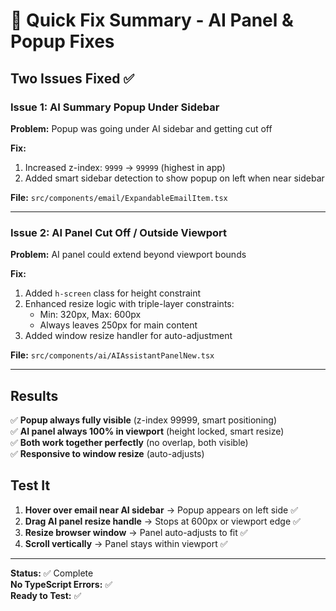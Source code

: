 # 🎯 Quick Fix Summary - AI Panel & Popup Fixes

## Two Issues Fixed ✅

### Issue 1: AI Summary Popup Under Sidebar

**Problem:** Popup was going under AI sidebar and getting cut off

**Fix:**

1. Increased z-index: `9999` → `99999` (highest in app)
2. Added smart sidebar detection to show popup on left when near sidebar

**File:** `src/components/email/ExpandableEmailItem.tsx`

---

### Issue 2: AI Panel Cut Off / Outside Viewport

**Problem:** AI panel could extend beyond viewport bounds

**Fix:**

1. Added `h-screen` class for height constraint
2. Enhanced resize logic with triple-layer constraints:
   - Min: 320px, Max: 600px
   - Always leaves 250px for main content
3. Added window resize handler for auto-adjustment

**File:** `src/components/ai/AIAssistantPanelNew.tsx`

---

## Results

✅ **Popup always fully visible** (z-index 99999, smart positioning)  
✅ **AI panel always 100% in viewport** (height locked, smart resize)  
✅ **Both work together perfectly** (no overlap, both visible)  
✅ **Responsive to window resize** (auto-adjusts)

## Test It

1. **Hover over email near AI sidebar** → Popup appears on left side ✅
2. **Drag AI panel resize handle** → Stops at 600px or viewport edge ✅
3. **Resize browser window** → Panel auto-adjusts to fit ✅
4. **Scroll vertically** → Panel stays within viewport ✅

---

**Status:** ✅ Complete  
**No TypeScript Errors:** ✅  
**Ready to Test:** ✅

